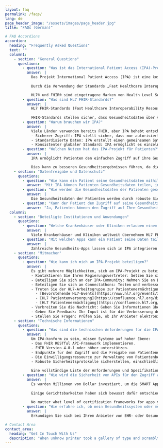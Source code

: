 ```yaml
---
layout: faq
permalink: /faqs/
lang: de
page_header_image: "/assets/images/page_header.jpg"
title: "FAQs (German)"

# FAQ Accordions
accordion:
  heading: "Frequently Asked Questions"
  text: ""
  column1:
    - section: "General Questions"
      questions:
        - question: "Was ist das International Patient Access (IPA)-Projekt von HL7® und FHIR®?"
          answer: |
            Das Projekt International Patient Access (IPA) ist eine kostenlose und offene Initiative, die Patienten weltweit durch die sichere und selektive Weitergabe ihrer Gesundheitsdaten zwischen verschiedenen Gesundheitssystemen unterstützen soll. 
            
            Durch die Verwendung der Standards „Fast Healthcare Interoperability Resources“ (FHIR) von Health Level Seven (HL7) stellt IPA sicher, dass Patienten kontrollieren können, wer auf ihre Gesundheitsinformationen zugreift, während gleichzeitig ein Höchstmaß an Datenschutz und Privatsphäre gewährleistet wird.

            HL7® und FHIR® sind eingetragene Marken von Health Level Seven International und ihre Verwendung dieser Marken stellt keine Billigung durch HL7 dar.
        - question: "Was sind HL7 FHIR-Standards?"
          answer: |
            HL7 FHIR-Standards (Fast Healthcare Interoperability Resources) sind eine Reihe kostenloser und offener Richtlinien, die von Health Level Seven International (HL7) entwickelt wurden, um den elektronischen Austausch von Gesundheitsinformationen zu erleichtern. 
            
            FHIR-Standards stellen sicher, dass Gesundheitsdaten über verschiedene Systeme und Plattformen hinweg geteilt und verstanden werden können, was die Interoperabilität und eine verbesserte Patientenversorgung fördert.
        - question: "Warum brauchen wir IPA?"
          answer: | 
            Viele Länder verwenden bereits FHIR, aber IPA behebt entscheidende Einschränkungen:
            - Sicherer Zugriff: IPA stellt sicher, dass nur autorisierte Benutzer und Apps auf Gesundheitsinformationen zugreifen können, wodurch die Privatsphäre der Patienten geschützt wird. Es definiert, wie Apps mithilfe von Industriestandardmethoden (wie OAuth 2.0) die Berechtigung zum Zugriff auf Daten erhalten.
            - Standardisierte Daten: IPA erstellt einen gemeinsamen Satz von Datentypen und -formaten. Dies bedeutet, dass medizinische Apps weltweit auf verschiedenen Systemen konsistent funktionieren können, was die Entwicklung vereinfacht, die Interoperabilität und den Patientenzugriff verbessert.
            - Konsistenter globaler Standard: IPA ermöglicht es einzelnen Regionen und Nationen, bewährte FHIR-Standards wiederzuverwenden, um eine digitale Gesundheits-IT-Wirtschaft voranzutreiben und die Interoperabilität zu verbessern.
        - question: "Welchen Nutzen hat das IPA-Projekt für Patienten?"
          answer: |
            IPA ermöglicht Patienten den einfachen Zugriff auf ihre Gesundheitsdaten von verschiedenen Gesundheitsdienstleistern. Durch den einfachen Zugriff sind die Patienten besser informiert und können besser in ihre Gesundheitsentscheidungen eingebunden werden.

            Dies kann zu besseren Gesundheitsergebnissen führen, da die Patienten ihren Zustand verfolgen, ihre Behandlungen verstehen und effektiver mit ihren Gesundheitsdienstleistern kommunizieren können.
    - section: "Datenfreigabe und Datenschutz"
      questions:
        - question: "Wie kann ein Patient seine Gesundheitsdaten mithilfe von IPA teilen?"
          answer: "Mit IPA können Patienten Gesundheitsdaten teilen, indem sie Zugriff auf bestimmte Gesundheits-Apps gewähren. Dies geschieht über Einwilligungsverwaltungsfunktionen in IPA-konformen Systemen, sodass der Patient kontrollieren kann, wer seine Informationen sieht und zu welchem ​​Zweck."
        - question: "Wie werden die Gesundheitsdaten der Patienten geschützt?"
          answer: |
            Die Gesundheitsdaten der Patienten werden durch robuste Sicherheitsmaßnahmen geschützt, darunter Verschlüsselung, sichere Authentifizierung und die Einhaltung von Datenschutzbestimmungen wie der Datenschutz-Grundverordnung (DSGVO) und dem Health Insurance Portability and Accountability Act (HIPAA).
        - question: "Kann der Patient den Zugriff auf seine Gesundheitsdaten widerrufen?"
          answer: "Ja, Patienten können den Zugriff auf Ihre Gesundheitsdaten jederzeit widerrufen, da die patientengesteuerte Zustimmung ein wesentliches Merkmal unseres Systems ist. Es ist jedoch wichtig zu beachten, dass alle Daten, auf die vor dem Widerruf zugegriffen wurde, weiterhin der Datenschutzrichtlinie der App oder des Gesundheitssystems unterliegen, das auf die Informationen zugegriffen hat. Dies bedeutet, dass Sie deren Richtlinien überprüfen sollten, um zu verstehen, wie mit Ihren Daten nach dem Widerruf des Zugriffs verfahren wird."
  column2:
    - section: "Beteiligte Institutionen und Anwendungen"
      questions:
        - question: "Welche Krankenhäuser oder Kliniken erlauben einem Patienten, seine Daten mithilfe von IPA zu teilen?"
          answer: |
            Viele Krankenhäuser und Kliniken weltweit übernehmen HL7 FHIR-Standards und nehmen am IPA-Projekt teil. Um herauszufinden, ob Ihre lokalen Gesundheitsdienstleister IPA unterstützen, wenden Sie sich direkt an sie oder besuchen Sie unseren [offiziellen Blog](https://blog.hl7.org/international-patient-access){: target="_blank"} für eine Liste der teilnehmenden Institutionen.
        - question: "Mit welchen Apps kann ein Patient seine Daten teilen?"
          answer: |
            Zahlreiche Gesundheits-Apps lassen sich in IPA integrieren und bieten so nahtlose Möglichkeiten zum Datenaustausch. Diese reichen von persönlichen Gesundheitsmanagement-Tools bis hin zu speziellen medizinischen Anwendungen. Eine Beispielliste kompatibler Apps finden Sie in unserem [offiziellen Blog](https://blog.hl7.org/international-patient-access){: target="_blank"}.
    - section: "Mitmachen"
      questions:
        - question: "Wie kann ich mich am IPA-Projekt beteiligen?"
          answer: |
            Es gibt mehrere Möglichkeiten, sich am IPA-Projekt zu beteiligen:
            - Kontaktieren Sie Ihren Regierungsvertreter: Setzen Sie sich für die Übernahme von IPA-Standards in die nationale Gesundheitspolitik ein.
            - Beteiligen Sie sich an der IPA-Community: Nehmen Sie an Diskussionen auf dem [chat.fhir.org](https://chat.fhir.org/#narrow/channel/261969-IPA){: target="_blank"} Chat-Server.
            - Beteiligen Sie sich an Connectathons: Testen und verbessern Sie FHIR-Implementierungen bei gemeinsamen Veranstaltungen.
            - Treten Sie der HL7-Arbeitsgruppe zur Patientenermächtigung bei: Tragen Sie zu Initiativen bei, die die Patientenbeteiligung und -kontrolle über ihre Gesundheitsdaten verbessern.
              - [Bevorstehende HL7-Events](https://www.hl7.org/events/index.cfm){: target="_blank"}
              - [HL7 Patientenversorgung](https://confluence.hl7.org/display/PC){: target="_blank"}
              - [HL7 Patientenermächtigung](https://confluence.hl7.org/display/PE){: target="_blank"}
            - Verbreiten Sie die Nachricht: Geben Sie Informationen über das IPA-Projekt an Ihr Netzwerk weiter.
            - Geben Sie Feedback: Ihr Input ist für die Verbesserung der IPA-Standards von unschätzbarem Wert.
            - Stellen Sie Fragen: Prüfen Sie, ob Ihr Anbieter elektronischer Gesundheitsakten (EHR) IPA unterstützt.
    - section: "Technische Informationen"
      questions:
        - question: "Was sind die technischen Anforderungen für die IPA-Konformität?"
          answer: |
            Um IPA-konform zu sein, müssen Systeme auf hoher Ebene:
            - Das FHIR RESTful API-Framework implementieren.
            - FHIR Version 4.0.1 oder höher unterstützen.
            - Endpunkte für den Zugriff und die Freigabe von Patientendaten bereitstellen.
            - Die Einwilligungsressource zur Verwaltung von Patientenberechtigungen nutzen.
            - Robuste Sicherheitsprotokolle sicherstellen, einschließlich OAuth 2.0 und SMART auf FHIR.
             
            Eine vollständige Liste der Anforderungen und Spezifikationen finden Sie in der [International Patient Access API Specification](https://hl7.org/fhir/uv/ipa/){: target="_blank"}
        - question: "Wie wird die Sicherheit von APIs für den Zugriff auf Gesundheitsdaten gewährleistet?"
          answer: |
            Es wurden Millionen von Dollar investiert, um die SMART App Launch-Mechanismen im Rahmen des International Patient Access (IPA) zu sichern. 
            
            Einige Gerichtsbarkeiten haben sich bewusst dafür entschieden, auf eine App-Zertifizierung zu verzichten, sodass Entwickler selbstbewusst Innovationen entwickeln und gleichzeitig sicherstellen können, dass die Patientendaten geschützt sind.  
            
            No matter what level of certification frameworks for apps you’ve Unabhängig davon, welche Zertifizierungsrahmen Sie für Ihre Apps erstellt haben, ermöglicht diese robuste Sicherheit ein zuverlässiges und effizientes Gesundheitsinformationsmanagement.
        - question: "Wie erfahre ich, ob mein Gesundheitssystem oder meine elektronische Patientenakte IPA unterstützt?"
          answer: |
            Erkundigen Sie sich bei Ihrem Anbieter von EHR- oder Gesundheits-IT-Systemen, ob dieser die HL7 FHIR IPA-Standards unterstützt. Sie können auch in unserem [offiziellen Blog](https://blog.hl7.org/international-patient-access){: target="_blank"} nach einer Liste kompatibler Systeme und Anbieter suchen.

# Contact Area
contact_area:
  heading: "Get In Touch With Us"
  description: "When unknow printer took a gallery of type and scramblted it to make a type specimen book"
---
```

